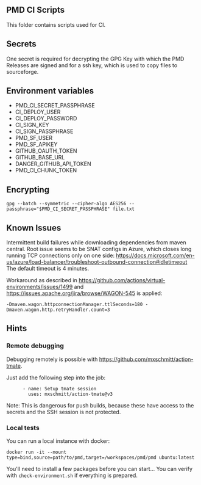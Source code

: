 ## PMD CI Scripts

This folder contains scripts used for CI.

## Secrets

One secret is required for decrypting the GPG Key with which the PMD Releases are signed and
for a ssh key, which is used to copy files to sourceforge.

## Environment variables

* PMD_CI_SECRET_PASSPHRASE
* CI_DEPLOY_USER
* CI_DEPLOY_PASSWORD
* CI_SIGN_KEY
* CI_SIGN_PASSPHRASE
* PMD_SF_USER
* PMD_SF_APIKEY
* GITHUB_OAUTH_TOKEN
* GITHUB_BASE_URL
* DANGER_GITHUB_API_TOKEN
* PMD_CI_CHUNK_TOKEN

## Encrypting

    gpg --batch --symmetric --cipher-algo AES256 --passphrase="$PMD_CI_SECRET_PASSPHRASE" file.txt

## Known Issues

Intermittent build failures while downloading dependencies from maven central.
Root issue seems to be SNAT configs in Azure, which closes long running TCP connections
only on one side: https://docs.microsoft.com/en-us/azure/load-balancer/troubleshoot-outbound-connection#idletimeout
The default timeout is 4 minutes.

Workaround as described in https://github.com/actions/virtual-environments/issues/1499 and
https://issues.apache.org/jira/browse/WAGON-545 is applied:

`-Dmaven.wagon.httpconnectionManager.ttlSeconds=180 -Dmaven.wagon.http.retryHandler.count=3`

## Hints

### Remote debugging

Debugging remotely is possible with <https://github.com/mxschmitt/action-tmate>.

Just add the following step into the job:

```
      - name: Setup tmate session
        uses: mxschmitt/action-tmate@v3
```

Note: This is dangerous for push builds, because these have access to the secrets and the SSH session
is not protected.

### Local tests

You can run a local instance with docker:

```
docker run -it --mount type=bind,source=path/to/pmd,target=/workspaces/pmd/pmd ubuntu:latest
```

You'll need to install a few packages before you can start... You can verify with `check-environment.sh`
if everything is prepared.
